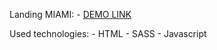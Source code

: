 Landing MIAMI:
    - [DEMO LINK](https://vitalii-heiko.github.io/landing_Miami/)
    
Used technologies:
    - HTML
    - SASS
    - Javascript
